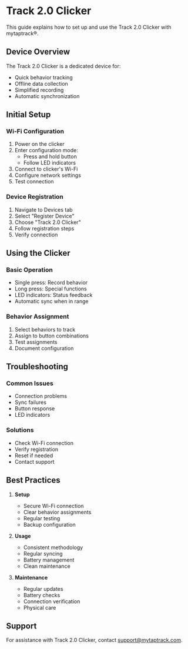 # Track 2.0 Clicker

This guide explains how to set up and use the Track 2.0 Clicker with mytaptrack®.

## Device Overview

The Track 2.0 Clicker is a dedicated device for:
- Quick behavior tracking
- Offline data collection
- Simplified recording
- Automatic synchronization

## Initial Setup

### Wi-Fi Configuration

1. Power on the clicker
2. Enter configuration mode:
   - Press and hold button
   - Follow LED indicators
3. Connect to clicker's Wi-Fi
4. Configure network settings
5. Test connection

### Device Registration

1. Navigate to Devices tab
2. Select "Register Device"
3. Choose "Track 2.0 Clicker"
4. Follow registration steps
5. Verify connection

## Using the Clicker

### Basic Operation
- Single press: Record behavior
- Long press: Special functions
- LED indicators: Status feedback
- Automatic sync when in range

### Behavior Assignment
1. Select behaviors to track
2. Assign to button combinations
3. Test assignments
4. Document configuration

## Troubleshooting

### Common Issues
- Connection problems
- Sync failures
- Button response
- LED indicators

### Solutions
- Check Wi-Fi connection
- Verify registration
- Reset if needed
- Contact support

## Best Practices

1. **Setup**
   - Secure Wi-Fi connection
   - Clear behavior assignments
   - Regular testing
   - Backup configuration

2. **Usage**
   - Consistent methodology
   - Regular syncing
   - Battery management
   - Clean maintenance

3. **Maintenance**
   - Regular updates
   - Battery checks
   - Connection verification
   - Physical care

## Support

For assistance with Track 2.0 Clicker, contact support@mytaptrack.com.